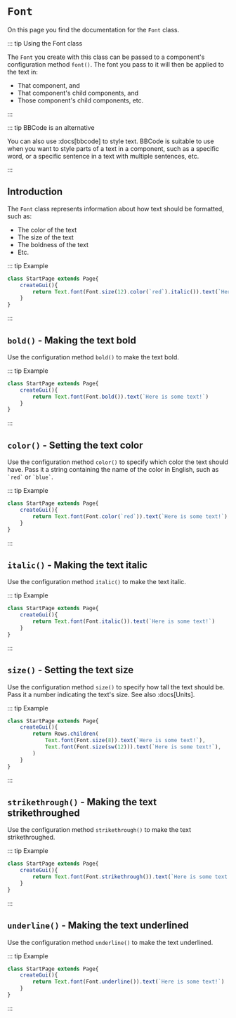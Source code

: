 <script>
	import ViewApp from '$lib/ViewApp.svelte'
</script>

# `Font`
On this page you find the documentation for the `Font` class.

::: tip Using the Font class

The `Font` you create with this class can be passed to a component's configuration method `font()`. The font you pass to it will then be applied to the text in:

* That component, and
* That component's child components, and
* Those component's child components, etc.

:::

::: tip BBCode is an alternative

You can also use :docs[bbcode] to style text. BBCode is suitable to use when you want to style parts of a text in a component, such as a specific word, or a specific sentence in a text with multiple sentences, etc.

:::


## Introduction
The `Font` class represents information about how text should be formatted, such as:

* The color of the text
* The size of the text
* The boldness of the text
* Etc.

::: tip Example

```js baga-show
class StartPage extends Page{
	createGui(){
		return Text.font(Font.size(12).color(`red`).italic()).text(`Here is some text!`)
	}
}
```

:::




## `bold()` - Making the text bold
Use the configuration method `bold()` to make the text bold.

::: tip Example

```js baga-show-editor-code
class StartPage extends Page{
	createGui(){
		return Text.font(Font.bold()).text(`Here is some text!`)
	}
}
```

:::




## `color()` - Setting the text color
Use the configuration method `color()` to specify which color the text should have. Pass it a string containing the name of the color in English, such as `` `red` `` or `` `blue` ``.

::: tip Example

```js baga-show-editor-code
class StartPage extends Page{
	createGui(){
		return Text.font(Font.color(`red`)).text(`Here is some text!`)
	}
}
```

:::




## `italic()` - Making the text italic
Use the configuration method `italic()` to make the text italic.

::: tip Example

```js baga-show-editor-code
class StartPage extends Page{
	createGui(){
		return Text.font(Font.italic()).text(`Here is some text!`)
	}
}
```

:::




## `size()` - Setting the text size
Use the configuration method `size()` to specify how tall the text should be. Pass it a number indicating the text's size. See also :docs[Units].

::: tip Example

```js baga-show-editor-code
class StartPage extends Page{
	createGui(){
		return Rows.children(
			Text.font(Font.size(8)).text(`Here is some text!`),
			Text.font(Font.size(sw(12))).text(`Here is some text!`),
		)
	}
}
```

:::




## `strikethrough()` - Making the text strikethroughed
Use the configuration method `strikethrough()` to make the text strikethroughed.

::: tip Example

```js baga-show-editor-code
class StartPage extends Page{
	createGui(){
		return Text.font(Font.strikethrough()).text(`Here is some text!`)
	}
}
```

:::




## `underline()` - Making the text underlined
Use the configuration method `underline()` to make the text underlined.

::: tip Example

```js baga-show-editor-code
class StartPage extends Page{
	createGui(){
		return Text.font(Font.underline()).text(`Here is some text!`)
	}
}
```

:::